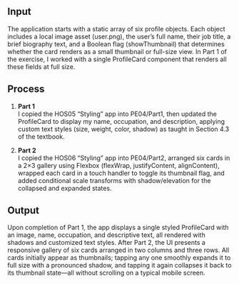 ## Input
The application starts with a static array of six profile objects. Each object includes a local image asset (user.png), the user’s full name, their job title, a brief biography text, and a Boolean flag (showThumbnail) that determines whether the card renders as a small thumbnail or full-size view. In Part 1 of the exercise, I worked with a single ProfileCard component that renders all these fields at full size.

## Process
1. **Part 1**  
I copied the HOS05 “Styling” app into PE04/Part1, then updated the ProfileCard to display my name, occupation, and description, applying custom text styles (size, weight, color, shadow) as taught in Section 4.3 of the textbook.

2. **Part 2**  
I copied the HOS06 “Styling” app into PE04/Part2, arranged six cards in a 2×3 gallery using Flexbox (flexWrap, justifyContent, alignContent), wrapped each card in a touch handler to toggle its thumbnail flag, and added conditional scale transforms with shadow/elevation for the collapsed and expanded states.

## Output
Upon completion of Part 1, the app displays a single styled ProfileCard with an image, name, occupation, and descriptive text, all rendered with shadows and customized text styles. After Part 2, the UI presents a responsive gallery of six cards arranged in two columns and three rows. All cards initially appear as thumbnails; tapping any one smoothly expands it to full size with a pronounced shadow, and tapping it again collapses it back to its thumbnail state—all without scrolling on a typical mobile screen.